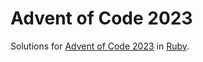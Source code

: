 # Advent of Code 2023

Solutions for [Advent of Code 2023](https://adventofcode.com/2023) in [Ruby](https://www.ruby-lang.org).
